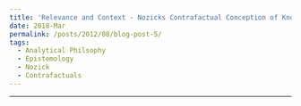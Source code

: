 ```yaml
---
title: 'Relevance and Context - Nozicks Contrafactual Conception of Knowledge and Relevant Alternatives'
date: 2018-Mar
permalink: /posts/2012/08/blog-post-5/
tags:
  - Analytical Philsophy
  - Epistemology
  - Nozick
  - Contrafactuals
---
```



------